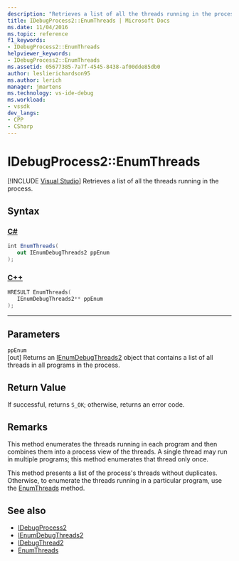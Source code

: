 ```yaml
---
description: "Retrieves a list of all the threads running in the process."
title: IDebugProcess2::EnumThreads | Microsoft Docs
ms.date: 11/04/2016
ms.topic: reference
f1_keywords:
- IDebugProcess2::EnumThreads
helpviewer_keywords:
- IDebugProcess2::EnumThreads
ms.assetid: 05677385-7a7f-4545-8438-af00dde85db0
author: leslierichardson95
ms.author: lerich
manager: jmartens
ms.technology: vs-ide-debug
ms.workload:
- vssdk
dev_langs:
- CPP
- CSharp
---
```

# IDebugProcess2::EnumThreads

 [!INCLUDE [Visual Studio](~/includes/applies-to-version/vs-windows-only.md)]
Retrieves a list of all the threads running in the process.

## Syntax

### [C#](#tab/csharp)
```csharp
int EnumThreads(
   out IEnumDebugThreads2 ppEnum
);
```
### [C++](#tab/cpp)
```cpp
HRESULT EnumThreads(
   IEnumDebugThreads2** ppEnum
);
```
---

## Parameters
`ppEnum`\
[out] Returns an [IEnumDebugThreads2](../../../extensibility/debugger/reference/ienumdebugthreads2.md) object that contains a list of all threads in all programs in the process.

## Return Value
 If successful, returns `S_OK`; otherwise, returns an error code.

## Remarks
 This method enumerates the threads running in each program and then combines them into a process view of the threads. A single thread may run in multiple programs; this method enumerates that thread only once.

 This method presents a list of the process's threads without duplicates. Otherwise, to enumerate the threads running in a particular program, use the [EnumThreads](../../../extensibility/debugger/reference/idebugprogram2-enumthreads.md) method.

## See also
- [IDebugProcess2](../../../extensibility/debugger/reference/idebugprocess2.md)
- [IEnumDebugThreads2](../../../extensibility/debugger/reference/ienumdebugthreads2.md)
- [IDebugThread2](../../../extensibility/debugger/reference/idebugthread2.md)
- [EnumThreads](../../../extensibility/debugger/reference/idebugprogram2-enumthreads.md)

